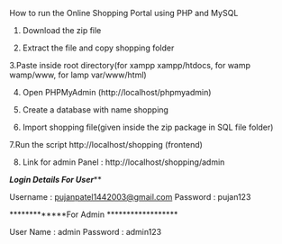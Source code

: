 How to run the Online Shopping Portal using PHP and MySQL

1. Download the  zip file

2. Extract the file and copy shopping folder

3.Paste inside root directory(for xampp xampp/htdocs, for wamp wamp/www, for lamp var/www/html)

4. Open PHPMyAdmin (http://localhost/phpmyadmin)

5. Create a database with name shopping

6. Import shopping file(given inside the zip package in SQL file folder)

7.Run the script http://localhost/shopping (frontend)

8. Link for admin Panel : http://localhost/shopping/admin

*************Login Details For User***************

Username : pujanpatel1442003@gmail.com
Password : pujan123

*************For Admin ******************

User Name : admin
Password  : admin123
